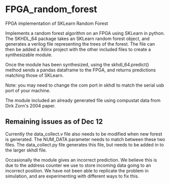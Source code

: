 # FPGA_random_forest
FPGA implementation of SKLearn Random Forest

Implements a random forest algorithm on an FPGA using SKLearn in python. The SKHDL_64 package takes an SKLearn random forest object, and generates a verilog file representing the trees of the forest. The file can then be added a Xilinx project with the other included files to create a synthesizable module.

Once the module has been synthesized, using the skhdl_64.predict() method sends a pandas dataframe to the FPGA, and returns predictions matching those of SKLearn.

Note: you may need to change the com port in skhdl to match the serial usb port of your machine.

The module included an already generated file using compustat data from Dirk Zorn's 2004 paper.

## Remaining issues as of Dec 12
Currently the data_collect.v file also needs to be modified when new forest is generated. The NUM_DATA parameter needs to match between these two files. The data_collect.py file generates this file, but needs to be added in to the larger skhdl file.

Occasionally the module gives an incorrect prediction. We believe this is due to the address counter we use to store incoming data going to an incorrect position. We have not been able to replicate the problem in simulation, and are experimenting with different ways to fix this.
